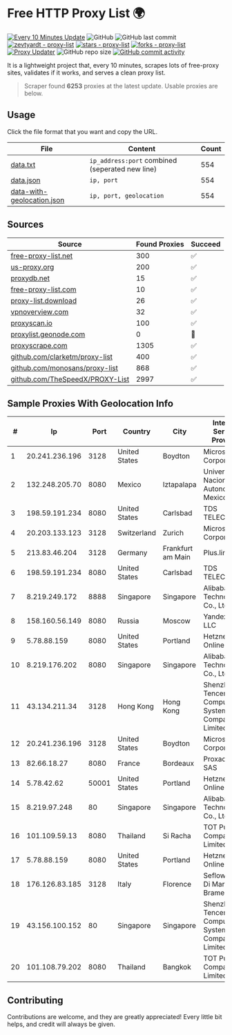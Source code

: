 
# Free HTTP Proxy List 🌍

[![Every 10 Minutes Update](https://github.com/mertguvencli/http-proxy-list/actions/workflows/main.yml/badge.svg?branch=main)](https://github.com/mertguvencli/http-proxy-list/actions/workflows/main.yml)
![GitHub](https://img.shields.io/github/license/mertguvencli/http-proxy-list)
![GitHub last commit](https://img.shields.io/github/last-commit/mertguvencli/http-proxy-list)
[![zevtyardt - proxy-list](https://img.shields.io/static/v1?label=zevtyardt&message=proxy-list&color=blue&logo=github)](https://github.com/zevtyardt/proxy-list "Go to GitHub repo")
[![stars - proxy-list](https://img.shields.io/github/stars/zevtyardt/proxy-list?style=social)](https://github.com/zevtyardt/proxy-list)
[![forks - proxy-list](https://img.shields.io/github/forks/zevtyardt/proxy-list?style=social)](https://github.com/zevtyardt/proxy-list)
[![Proxy Updater](https://github.com/zevtyardt/proxy-list/workflows/Proxy%20Updater/badge.svg)](https://github.com/zevtyardt/proxy-list/actions?query=workflow:"Proxy+Updater")
![GitHub repo size](https://img.shields.io/github/repo-size/zevtyardt/proxy-list)
[![GitHub commit activity](https://img.shields.io/github/commit-activity/m/zevtyardt/proxy-list?logo=commits)](https://github.com/zevtyardt/proxy-list/commits/main)

It is a lightweight project that, every 10 minutes, scrapes lots of free-proxy sites, validates if it works, and serves a clean proxy list.

> Scraper found **6253** proxies at the latest update. Usable proxies are below.

## Usage

Click the file format that you want and copy the URL.

|File|Content|Count|
|----|-------|-----|
|[data.txt](https://raw.githubusercontent.com/mertguvencli/http-proxy-list/main/proxy-list/data.txt)|`ip_address:port` combined (seperated new line)|554|
|[data.json](https://raw.githubusercontent.com/mertguvencli/http-proxy-list/main/proxy-list/data.json)|`ip, port`|554|
|[data-with-geolocation.json](https://raw.githubusercontent.com/mertguvencli/http-proxy-list/main/proxy-list/data-with-geolocation.json)|`ip, port, geolocation`|554|

## Sources

|Source|Found Proxies|Succeed|
|------|-------------|-------|
|[free-proxy-list.net](https://free-proxy-list.net)|300|✅|
|[us-proxy.org](https://www.us-proxy.org)|200|✅|
|[proxydb.net](http://proxydb.net)|15|✅|
|[free-proxy-list.com](https://free-proxy-list.com/?page=&port=&type%5B%5D=http&type%5B%5D=https&up_time=0&search=Search)|10|✅|
|[proxy-list.download](https://www.proxy-list.download/HTTP)|26|✅|
|[vpnoverview.com](https://vpnoverview.com/privacy/anonymous-browsing/free-proxy-servers)|32|✅|
|[proxyscan.io](https://www.proxyscan.io)|100|✅|
|[proxylist.geonode.com](https://proxylist.geonode.com/api/proxy-list?limit=300&page=1&sort_by=lastChecked&sort_type=desc&protocols=http,https)|0|🚫|
|[proxyscrape.com](https://api.proxyscrape.com/v2/?request=displayproxies&protocol=http&timeout=10000&country=all&ssl=all&anonymity=all)|1305|✅|
|[github.com/clarketm/proxy-list](https://raw.githubusercontent.com/clarketm/proxy-list/master/proxy-list-raw.txt)|400|✅|
|[github.com/monosans/proxy-list](https://raw.githubusercontent.com/monosans/proxy-list/main/proxies/http.txt)|868|✅|
|[github.com/TheSpeedX/PROXY-List](https://raw.githubusercontent.com/TheSpeedX/PROXY-List/master/http.txt)|2997|✅|


## Sample Proxies With Geolocation Info

|#|Ip|Port|Country|City|Internet Service Provider|
|-|--|----|-------|----|-------------------------|
|1|20.241.236.196|3128|United States|Boydton|Microsoft Corporation|
|2|132.248.205.70|8080|Mexico|Iztapalapa|Universidad Nacional Autonoma de Mexico|
|3|198.59.191.234|8080|United States|Carlsbad|TDS TELECOM|
|4|20.203.133.123|3128|Switzerland|Zurich|Microsoft Corporation|
|5|213.83.46.204|3128|Germany|Frankfurt am Main|Plus.line AG|
|6|198.59.191.234|8080|United States|Carlsbad|TDS TELECOM|
|7|8.219.249.172|8888|Singapore|Singapore|Alibaba (US) Technology Co., Ltd.|
|8|158.160.56.149|8080|Russia|Moscow|Yandex.Cloud LLC|
|9|5.78.88.159|8080|United States|Portland|Hetzner Online GmbH|
|10|8.219.176.202|8080|Singapore|Singapore|Alibaba (US) Technology Co., Ltd.|
|11|43.134.211.34|3128|Hong Kong|Hong Kong|Shenzhen Tencent Computer Systems Company Limited|
|12|20.241.236.196|3128|United States|Boydton|Microsoft Corporation|
|13|82.66.18.27|8080|France|Bordeaux|Proxad / Free SAS|
|14|5.78.42.62|50001|United States|Portland|Hetzner Online GmbH|
|15|8.219.97.248|80|Singapore|Singapore|Alibaba (US) Technology Co., Ltd.|
|16|101.109.59.13|8080|Thailand|Si Racha|TOT Public Company Limited|
|17|5.78.88.159|8080|United States|Portland|Hetzner Online GmbH|
|18|176.126.83.185|3128|Italy|Florence|Seflow S.N.C. Di Marco Brame' & C.|
|19|43.156.100.152|80|Singapore|Singapore|Shenzhen Tencent Computer Systems Company Limited|
|20|101.108.79.202|8080|Thailand|Bangkok|TOT Public Company Limited|



## Contributing

Contributions are welcome, and they are greatly appreciated! Every
little bit helps, and credit will always be given.

